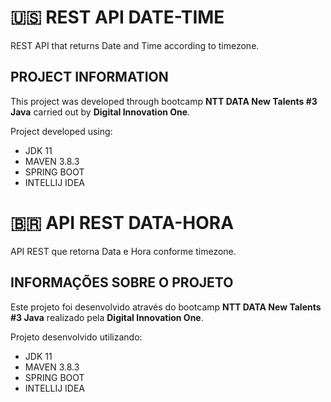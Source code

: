 # :us: REST API DATE-TIME

REST API that returns Date and Time according to timezone.

## PROJECT INFORMATION

This project was developed through bootcamp **NTT DATA New Talents #3 Java** carried out by **Digital Innovation One**.

Project developed using:

 - JDK 11
 - MAVEN 3.8.3 
 - SPRING BOOT 
 - INTELLIJ IDEA



# :brazil: API REST DATA-HORA

API REST que retorna Data e Hora conforme timezone.

## INFORMAÇÕES SOBRE O PROJETO

Este projeto foi desenvolvido através do bootcamp **NTT DATA New Talents #3 Java** realizado pela **Digital Innovation One**.

Projeto desenvolvido utilizando:

 - JDK 11
 - MAVEN 3.8.3 
 - SPRING BOOT 
 - INTELLIJ IDEA
 


